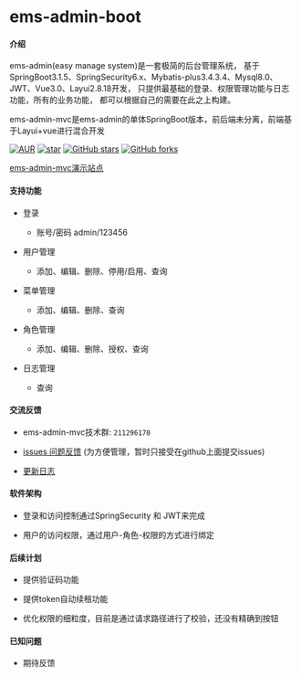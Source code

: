# ems-admin-boot

#### 介绍
ems-admin(easy manage system)是一套极简的后台管理系统，
基于SpringBoot3.1.5、SpringSecurity6.x、Mybatis-plus3.4.3.4、Mysql8.0、
JWT、Vue3.0、Layui2.8.18开发，
只提供最基础的登录、权限管理功能与日志功能，所有的业务功能，
都可以根据自己的需要在此之上构建。

ems-admin-mvc是ems-admin的单体SpringBoot版本，前后端未分离，前端基于Layui+vue进行混合开发


[![AUR](https://img.shields.io/badge/license-Apache%20License%202.0-blue.svg)](https://github.com/ems-admin/ems-admin-mvc/blob/master/LICENSE)
[![star](https://gitee.com/ems-admin/ems-admin-mvc/badge/star.svg?theme=white)](https://gitee.com/ems-admin/ems-admin-mvc)
[![GitHub stars](https://img.shields.io/github/stars/ems-admin/ems-admin-mvc.svg?style=social&label=Stars)](https://github.com/ems-admin/ems-admin-mvc)
[![GitHub forks](https://img.shields.io/github/forks/ems-admin/ems-admin-mvc.svg?style=social&label=Fork)](https://github.com/ems-admin/ems-admin-mvc)

[ems-admin-mvc演示站点](http://ems-admin-mvc.facebook47.cn/)

#### 支持功能

-  登录
   - 账号/密码 admin/123456

   
-  用户管理
   - 添加、编辑、删除、停用/启用、查询
   
   
-  菜单管理
   - 添加、编辑、删除、查询

   
-  角色管理
   - 添加、编辑、删除、授权、查询

   
-  日志管理
   - 查询


#### 交流反馈

- ems-admin-mvc技术群: `211296170`


- [issues 问题反馈](https://github.com/ems-admin/ems-admin-mvc/issues)
  (为方便管理，暂时只接受在github上面提交issues)


- [更新日志](CHANGELOG.md)


#### 软件架构

- 登录和访问控制通过SpringSecurity 和 JWT来完成


- 用户的访问权限，通过用户-角色-权限的方式进行绑定


#### 后续计划

- 提供验证码功能


- 提供token自动续租功能


- 优化权限的细粒度，目前是通过请求路径进行了校验，还没有精确到按钮


#### 已知问题

- 期待反馈



